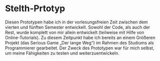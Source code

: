 # Stelth-Prtotyp
Diesen Prototypen habe ich in der vorlesungsfreien Zeit zwischen dem vierten und fünften Semester entwickelt. Sowohl der Code, als auch der Rest, wurde komplett von mir allein entwickelt (teilweise mit Hilfe von Online-Tutorials). Zu diesem Zeitpunkt habe ich bereits an einem Größeren Projekt (das Serious Game „Der lange Weg“) im Rahmen des Studiums als Programmierer gearbeitet. Der Zweck des Prototypen war für mich selbst, um meine Fähigkeiten zu testen und weiterzuentwickeln.
